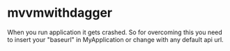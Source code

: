 # mvvmwithdagger

When you run application it gets crashed.
So for overcoming this you need to insert your "baseurl" in MyApplication or change with any default api url.
